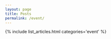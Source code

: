 ```yaml
---
layout: page
title: Posts
permalink: /event/
---
```

{% include list_articles.html categories='event' %}
